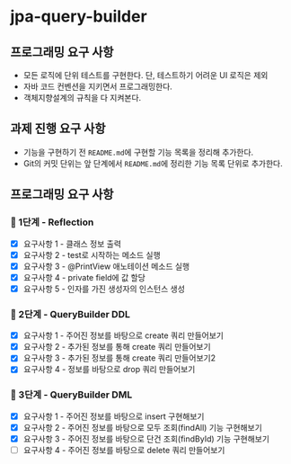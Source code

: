 # jpa-query-builder

## 프로그래밍 요구 사항

- 모든 로직에 단위 테스트를 구현한다. 단, 테스트하기 어려운 UI 로직은 제외
- 자바 코드 컨벤션을 지키면서 프로그래밍한다.
- 객체지향설계의 규칙을 다 지켜본다.

## 과제 진행 요구 사항

- 기능을 구현하기 전 `README.md`에 구현할 기능 목록을 정리해 추가한다.
- Git의 커밋 단위는 앞 단계에서 `README.md`에 정리한 기능 목록 단위로 추가한다.

## 프로그래밍 요구 사항

### 🚀 1단계 - Reflection

- [x] 요구사항 1 - 클래스 정보 출력
- [x] 요구사항 2 - test로 시작하는 메소드 실행
- [x] 요구사항 3 - @PrintView 애노테이션 메소드 실행
- [x] 요구사항 4 - private field에 값 할당
- [x] 요구사항 5 - 인자를 가진 생성자의 인스턴스 생성

### 🚀 2단계 - QueryBuilder DDL

- [x] 요구사항 1 - 주어진 정보를 바탕으로 create 쿼리 만들어보기
- [x] 요구사항 2 - 추가된 정보를 통해 create 쿼리 만들어보기
- [x] 요구사항 3 - 추가된 정보를 통해 create 쿼리 만들어보기2
- [x] 요구사항 4 - 정보를 바탕으로 drop 쿼리 만들어보기

### 🚀 3단계 - QueryBuilder DML

- [x] 요구사항 1 - 주어진 정보를 바탕으로 insert 구현해보기
- [x] 요구사항 2 - 주어진 정보를 바탕으로 모두 조회(findAll) 기능 구현해보기
- [x] 요구사항 3 - 주어진 정보를 바탕으로 단건 조회(findById) 기능 구현해보기
- [ ] 요구사항 4 - 주어진 정보를 바탕으로 delete 쿼리 만들어보기
